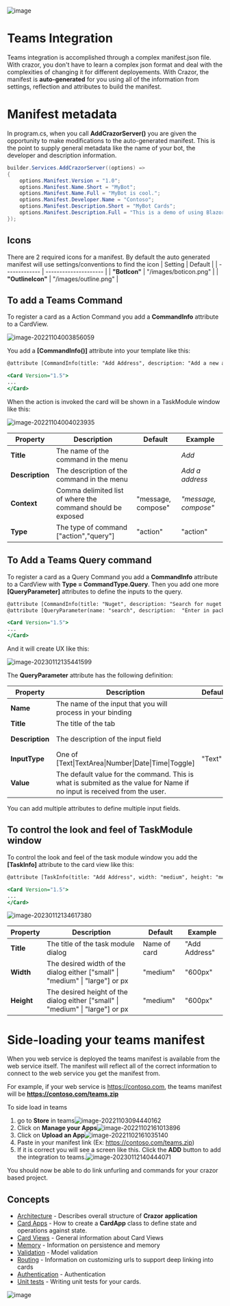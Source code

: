 

![image](https://user-images.githubusercontent.com/17789481/197238565-e3f895d0-6def-4d41-aba2-721d5432b1ef.png)

# Teams Integration

Teams integration is accomplished through a complex manifest.json file.  With crazor, you don't have to learn a complex json format and deal with the complexities of changing it for different deployements.  With Crazor, the manifest is **auto-generated** for you using all of the information from settings, reflection and attributes to build the manifest.

# Manifest metadata

In program.cs, when you call **AddCrazorServer()** you are given the opportunity to make modifications to the auto-generated manifest. This is the point to supply general metadata like the name of your bot, the developer and description information.

```c#
builder.Services.AddCrazorServer((options) =>
{
    options.Manifest.Version = "1.0";
    options.Manifest.Name.Short = "MyBot";
    options.Manifest.Name.Full = "MyBot is cool.";
    options.Manifest.Developer.Name = "Contoso";
    options.Manifest.Description.Short = "MyBot Cards";
    options.Manifest.Description.Full = "This is a demo of using Blazor templates for crazor apps.";
});
```
## Icons
There are 2 required icons for a manifest. By default the auto generated manifest will use settings/conventions to find the icon
| Setting | Default               |
| ------------- | --------------------- |
| **"BotIcon"**       | "/images/boticon.png" | 
| **"OutlineIcon"** |   "/images/outline.png" |



## To add a Teams Command

To register a card as a Action Command you add a **CommandInfo** attribute to a CardView.

![image-20221104003856059](assets/image-20221104003856059.png)

You add a **[CommandInfo()]** attribute into your template like this:

```asp
@attribute [CommandInfo(title: "Add Address", description: "Add a new address")]

<Card Version="1.5">
...
</Card>
```

When the action is invoked the card will be shown in a TaskModule window like this:

![image-20221104004023935](assets/image-20221104004023935.png)

| Property        | Description                                                 | Default            | Example              |
| --------------- | ----------------------------------------------------------- | ------------------ | -------------------- |
| **Title**       | The name of the command in the menu                         |                    | *Add*                |
| **Description** | The description of the command in the menu                  |                    | *Add a address*      |
| **Context**     | Comma delimited list of where the command should be exposed | "message, compose" | *"message, compose"* |
| **Type**        | The type of command ["action","query"]                      | "action"           | "action"             |

## To Add a Teams Query command

To register a card as a Query Command you add a **CommandInfo** attribute to a CardView with **Type = CommandType.Query**. Then you add one more **[QueryParameter]** attributes to define the inputs to the query.

```asp
@attribute [CommandInfo(title: "Nuget", description: "Search for nuget packages", Type = CommandType.Query)]
@attribute [QueryParameter(name: "search", description:  "Enter in package name you want", title: "Package")]

<Card Version="1.5">
...
</Card>
```

And it will create UX like this:

![image-20230112135441599](assets/image-20230112135441599.png)

The **QueryParameter** attribute has the following definition:

| Property        | Description                                                  | Default | Example                 |
| --------------- | ------------------------------------------------------------ | ------- | ----------------------- |
| **Name**        | The name of the input that you will process in  your binding |         | "packageName"           |
| **Title**       | The title of the tab                                         |         | "Nuget"                 |
| **Description** | The description of the input field                           |         | "Enter in package name" |
| **InputType**   | One of [Text\|TextArea\|Number\|Date\|Time\|Toggle]          | "Text"  | "Text"                  |
| **Value**       | The default value for the command. This is what is submited as the value for Name if no input is received from the user. |         |                         |

You can add multiple attributes to define multiple input fields. 

## To control the look and feel of TaskModule window

To control the look and feel of the task module window you add the **[TaskInfo]** attribute to the card view like this:

```asp
@attribute [TaskInfo(title: "Add Address", width: "medium", height: "medium")]

<Card Version="1.5">
...
</Card>
```

![image-20230112134617380](assets/image-20230112134617380.png)


| Property   | Description                                                  | Default      | Example       |
| ---------- | ------------------------------------------------------------ | ------------ | ------------- |
| **Title**  | The title of the task module dialog                          | Name of card | "Add Address" |
| **Width**  | The desired width of the dialog either ["small" \| "medium" \| "large"] or px | "medium"     | "600px"       |
| **Height** | The desired height of the dialog either ["small" \| "medium" \| "large"] or px | "medium"     | "600px"       |


# Side-loading your teams manifest

When you web service is deployed the teams manifest is available from the web service itself.  The manifest will reflect all of the correct information to connect to the web service you get the manifest from.

For example, if your web service is https://contoso.com, the teams manifest will  be **https://contoso.com/teams.zip** 

To side load in teams

1. go to **Store** in teams![image-20221103094440162](assets/image-20221103094440162.png)
2. Click on **Manage your Apps**![image-20221102161013896](assets/image-20221102161013896.png)
3. Click on **Upload an App**![image-20221102161035140](assets/image-20221102161035140.png)
4. Paste in your manifest link (Ex: https://contoso.com/teams.zip)
5. If it is correct you will see a screen like this.  Click the **ADD** button to add the integration to teams.![image-20230112140444071](assets/image-20230112140444071.png)

You should now be able to do link unfurling and commands for your crazor based project.

## Concepts

* [Architecture](docs/Architecture.md) - Describes overall structure of  **Crazor** **application**
* [Card Apps](docs/CardApp.md) - How to create a **CardApp** class to define state and operations against state.
* [Card Views](docs/CardView.md) - General information about Card Views
* [Memory](docs/Memory.md) - Information on persistence and memory 
* [Validation](docs/Validation.md) - Model validation
* [Routing](docs/RoutingCards.md) - Information on customizing urls to support deep linking into cards
* [Authentication](docs/authentication.md) - Authentication
* [Unit tests](docs/UnitTests.md) - Writing unit tests for your cards.



![image](https://user-images.githubusercontent.com/17789481/197365048-6a74c3d5-85cd-4c04-a07a-eef2a46e0ddf.png)
